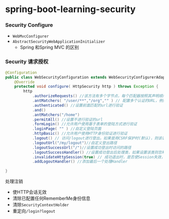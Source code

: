 # spring-boot-learning-security



### Security Configure

- `WebMvcConfigurer`
- `AbstractSecurityWebApplicationInitializer`
  - Spring  和Spring MVC 的区别

### Security 请求授权

```java
@Configuration
public class WebSecurityConfiguration extends WebSecurityConfigurerAdapter {
    @Override
    protected void configure( HttpSecurity http ) throws Exception {
        http
            .authorizeRequests() //该方法有多个字节点，每个匹配器按照其声明顺序进行匹配
            .antMatchers( "/user/**","/org","" ) // 配置多个认证的URL，例如以/user 开头或者等于/org 等
            .authenticated() //设置前面匹配的url进行验证
            .and()
            .antMatchers("/home")
            .permitAll() //设置不进行验证的url
            .formLogin() //允许用户使用基于表单的登陆方式进行验证
            .loginPage( "" ) //自定义登陆页面
            .httpBasic() //允许用户使用HTTP身份验证进行验证
            .logout() // 访问/logout进行登出。如果是用CSRF保护时(默认)，则该请求必须是post
            .logoutUrl("/my/logout")//自定义登出路径
            .logoutSuccessUrl("/")//设置成功登出时访问的路径
            .logoutSuccessHandler() //设置成功登出后处理类，如果设置该类则忽略`logoutSuccessUrl`
            .invalidateHttpSession(true) // 成功退出时，是否使Session失效，默认true
            .addLogoutHandler() //添加最后一个处理Handler
            
}
```

处理注销

- 使HTTP会话无效
- 清除已配置任何RememberMe身份信息
- 清除`SecurityContextHolder`
- 重定向`/login?logout`



